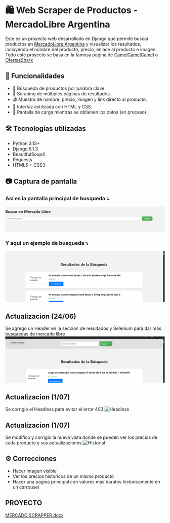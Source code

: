 # 🛍️ Web Scraper de Productos - MercadoLibre Argentina

Este es un proyecto web desarrollado en Django que permite buscar productos en [MercadoLibre Argentina](https://listado.mercadolibre.com.ar/) y visualizar los resultados, incluyendo el nombre del producto, precio, enlace al producto e imagen.
Todo este proyecto se basa en la famosa pagina de [CamelCamelCamel](https://es.camelcamelcamel.com/) o [OfertasShark](https://www.ofertasshark.cl/)

## 🚀 Funcionalidades

- 🔎 Búsqueda de productos por palabra clave.
- 📄 Scraping de múltiples páginas de resultados.
- 💰 Muestra de nombre, precio, imagen y link directo al producto.
- 🎨 Interfaz estilizada con HTML y CSS.
- 🔄 Pantalla de carga mientras se obtienen los datos (en proceso).

## 🛠️ Tecnologías utilizadas

- Python 3.13+
- Django 5.1.3
- BeautifulSoup4
- Requests
- HTML5 + CSS3

## 📷 Captura de pantalla

### Así es la pantalla principal de busqueda ⤵️
![Pagina principal](imagenes/pagina-principal.png) 

### Y aqui un ejemplo de busqueda ⤵️
![Pagina Busqueda](imagenes/resultado-busqueda.png) 

## Actualizacion (24/06)
Se agrego un Header en la seccion de resultados y Selenium para dar más busquedas de mercado libre 
![Header](imagenes/header-results.png)

## Actualizacion (1/07)
Se corrigio el Headless para evitar el error 403
![Headless](imagenes/imagen-headless)

## Actualizacion (1/07)
Se modifico y corrigio la nueva vista donde se pueden ver los precios de cada producto y sus actualizaciones
![Historial](imagenes/historial-precios)


## ⚙️ Correcciones
- Hacer imagen visible
- Ver los precios historicos de un mismo producto
- Hacer una pagina principal con valores más baratos historicamente en un carrousel


## PROYECTO
[MERCADO SCRAPPER.docx](https://github.com/user-attachments/files/20734988/MERCADO.SCRAPPER.docx)
